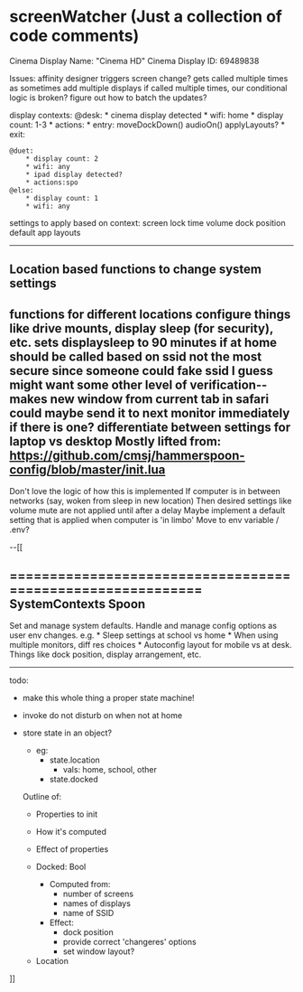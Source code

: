 # screenWatcher (Just a collection of code comments)

Cinema Display Name: "Cinema HD"
Cinema Display ID: 69489838

Issues:
affinity designer triggers screen change?
gets called multiple times as sometimes add multiple displays
  if called multiple times, our conditional logic is broken?
figure out how to batch the updates?

display contexts:
    @desk:
        * cinema display detected
        * wifi: home
        * display count: 1-3
        * actions:
            * entry:
                moveDockDown()
                audioOn()
                applyLayouts?
            * exit:

    @duet:
        * display count: 2
        * wifi: any
        * ipad display detected?
        * actions:spo
    @else:
        * display count: 1
        * wifi: any


settings to apply based on context:
   screen lock time
   volume
   dock position
   default app layouts

----------------------------------------------------------------------------
Location based functions to change system settings
----------------------------------------------------------------------------
functions for different locations
configure things like drive mounts, display sleep (for security), etc.
sets displaysleep to 90 minutes if at home
should be called based on ssid
not the most secure since someone could fake ssid I guess
might want some other level of verification-- makes new window from current tab in safari
could maybe send it to next monitor immediately if there is one?
differentiate between settings for laptop vs desktop
Mostly lifted from:
https://github.com/cmsj/hammerspoon-config/blob/master/init.lua
----------------------------------------------------------------------------
Don't love the logic of how this is implemented
If computer is in between networks (say, woken from sleep in new location)
Then desired settings like volume mute are not applied until after a delay
Maybe implement a default setting that is applied when computer is 'in limbo'
Move to env variable / .env?


--[[

===========================================================
SystemContexts Spoon
-----------------------------------------------------------
Set and manage system defaults. Handle and manage config
options as user env changes.
  e.g.  * Sleep settings at school vs home
        * When using multiple monitors, diff res choices
        * Autoconfig layout for mobile vs at desk. Things
          like dock position, display arrangement, etc.

-----------------------------------------------------------

todo:
* make this whole thing a proper state machine!

* invoke do not disturb on when not at home
* store state in an object?
    * eg:
        * state.location
            * vals: home, school, other
        * state.docked

    Outline of:
    - Properties to init
    - How it's computed
    - Effect of properties

    - Docked: Bool
        - Computed from:
            - number of screens
            - names of displays
            - name of SSID
        - Effect:
            - dock position
            - provide correct 'changeres' options
            - set window layout?
    * Location

]]